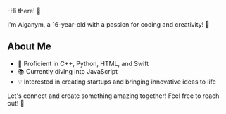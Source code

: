 -Hi there! 👋

I'm Aiganym, a 16-year-old with a passion for coding and creativity! 💖

## About Me
- 🌟 Proficient in C++, Python, HTML, and Swift
- 📚 Currently diving into JavaScript
- 💡 Interested in creating startups and bringing innovative ideas to life

Let's connect and create something amazing together! Feel free to reach out! 🚀

<!---
okonero/okonero is a ✨ special ✨ repository because its `README.md` (this file) appears on your GitHub profile.
You can click the Preview link to take a look at your changes.
--->
